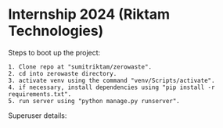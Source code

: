 # Internship 2024 (Riktam Technologies)

Steps to boot up the project:

    1. Clone repo at "sumitriktam/zerowaste".
    2. cd into zerowaste directory.
    3. activate venv using the command "venv/Scripts/activate".
    4. if necessary, install dependencies using "pip install -r requirements.txt".
    5. run server using "python manage.py runserver".

Superuser details:
    
